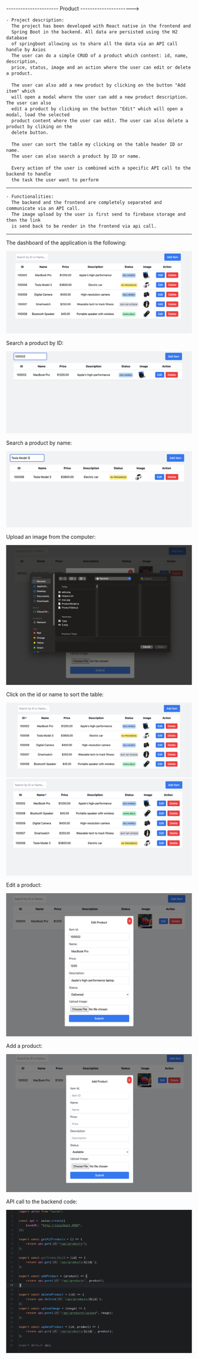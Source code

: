 ---------------------- Product ---------------------->

    - Project description:
      The project has been developed with React native in the frontend and 
      Spring Boot in the backend. All data are persisted using the H2 database
      of springboot allowing us to share all the data via an API call handle by Axios 
      The user can do a simple CRUD of a product which content: id, name, description,
      price, status, image and an action where the user can edit or delete a product.

      The user can also add a new product by clicking on the button "Add item" which
      will open a modal where the user can add a new product description. The user can also 
      edit a product by clicking on the button "Edit" which will open a modal, load the selected
      product content where the user can edit. The user can also delete a product by cliking on the 
      delete button.

      The user can sort the table my clicking on the table header ID or name. 
      The user can also search a product by ID or name.

      Every action of the user is combined with a specific API call to the backend to handle
      the task the user want to perform
    
--------
    - Functionalities:
      The backend and the frontend are completely separated and communicate via an API call.
      The image upload by the user is first send to firebase storage and then the link
      is send back to be render in the frontend via api call.
    

--------
The dashboard of the application is the following:

![Dashboard Image](images/dashboard.png)

Search a product by ID:

![Search by id](images/searchID.png)

Search a product by name:

![Search by name](images/byname.png)

Upload an image from the computer:

![Dashboard Image](images/upload.png)

Click on the id or name to sort the table:

![Sort by id](images/sortid.png)
![Sort by n](images/sortname.png)

Edit a product:

![Edit](images/Edit.png)

Add a product:

![Add](images/add.png)

API call to the backend code:

![API call](images/API.png)